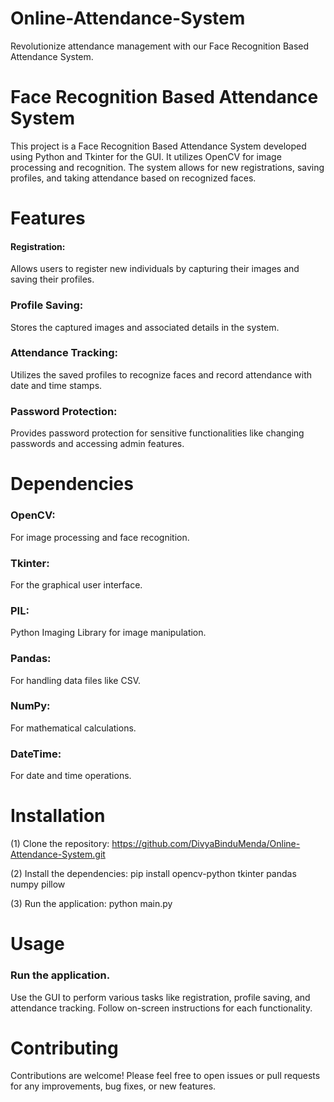 # Online-Attendance-System
Revolutionize attendance management with our Face Recognition Based Attendance System.
# Face Recognition Based Attendance System
This project is a Face Recognition Based Attendance System developed using Python and Tkinter for the GUI. It utilizes OpenCV for image processing and recognition. The system allows for new registrations, saving profiles, and taking attendance based on recognized faces.

# Features
#### Registration: 
Allows users to register new individuals by capturing their images and saving their profiles.
### Profile Saving:
Stores the captured images and associated details in the system.
### Attendance Tracking:
Utilizes the saved profiles to recognize faces and record attendance with date and time stamps.
### Password Protection:
Provides password protection for sensitive functionalities like changing passwords and accessing admin features.


# Dependencies
 ### OpenCV: 
 For image processing and face recognition.
### Tkinter: 
For the graphical user interface.
### PIL:
Python Imaging Library for image manipulation.
### Pandas: 
For handling data files like CSV.
### NumPy:
For mathematical calculations.
### DateTime:
For date and time operations.

# Installation
(1) Clone the repository: https://github.com/DivyaBinduMenda/Online-Attendance-System.git

(2) Install the dependencies: pip install opencv-python tkinter pandas numpy pillow

(3) Run the application: python main.py

# Usage
### Run the application.
Use the GUI to perform various tasks like registration, profile saving, and attendance tracking.
Follow on-screen instructions for each functionality.

# Contributing
Contributions are welcome! Please feel free to open issues or pull requests for any improvements, bug fixes, or new features.



